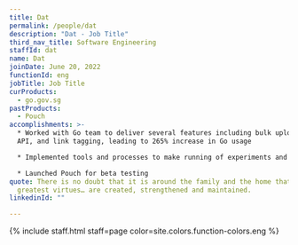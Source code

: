 ```yaml
---
title: Dat
permalink: /people/dat
description: "Dat - Job Title"
third_nav_title: Software Engineering
staffId: dat
name: Dat
joinDate: June 20, 2022
functionId: eng
jobTitle: Job Title
curProducts:
  - go.gov.sg
pastProducts:
  - Pouch
accomplishments: >-
  * Worked with Go team to deliver several features including bulk upload, Go
  API, and link tagging, leading to 265% increase in Go usage

  * Implemented tools and processes to make running of experiments and new projects efficient and cost-effective, including monoGo, mono-infra, and an experimental project Kubernetes Cluster

  * Launched Pouch for beta testing
quote: There is no doubt that it is around the family and the home that all the
  greatest virtues… are created, strengthened and maintained.
linkedinId: ""

---
```


{% include staff.html staff=page color=site.colors.function-colors.eng %}
